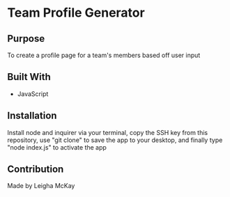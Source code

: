 # Team Profile Generator

## Purpose 
To create a profile page for a team's members based off user input

## Built With 
* JavaScript

## Installation
Install node and inquirer via your terminal, copy the SSH key from this repository, use "git clone" to save the app to your desktop, and finally type "node index.js" to activate the app

## Contribution
Made by Leigha McKay